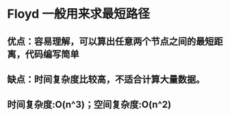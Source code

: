 # Floyd 一般用来求最短路径

## 优点：容易理解，可以算出任意两个节点之间的最短距离，代码编写简单
## 缺点：时间复杂度比较高，不适合计算大量数据。



## 时间复杂度:O(n^3)；空间复杂度:O(n^2)

